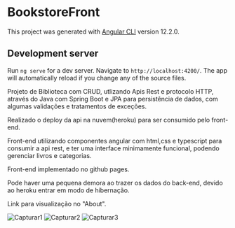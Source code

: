 # BookstoreFront

This project was generated with [Angular CLI](https://github.com/angular/angular-cli) version 12.2.0.

## Development server

Run `ng serve` for a dev server. Navigate to `http://localhost:4200/`. The app will automatically reload if you change any of the source files.

Projeto de Biblioteca com CRUD, utlizando Apis Rest e protocolo HTTP, através do Java com Spring Boot e JPA para persistência de dados, com algumas validações e tratamentos de exceções.

Realizado o deploy da api na nuvem(heroku) para ser consumido pelo front-end.

Front-end utilizando componentes angular com html,css e typescript para consumir a api rest, e ter uma interface minimamente funcional, podendo gerenciar livros e categorias.

Front-end implementado no github pages.

Pode haver uma pequena demora ao trazer os dados do back-end, devido ao heroku entrar em modo de hibernação. 

Link para visualização no "About".


![Capturar1](https://user-images.githubusercontent.com/26626189/149195225-9b8833cb-626d-4afb-b411-bb5d83f7ce04.PNG)
![Capturar2](https://user-images.githubusercontent.com/26626189/149195231-6fcebff3-9bc4-46f0-a1ed-821918070579.PNG)
![Capturar3](https://user-images.githubusercontent.com/26626189/149195233-2404d688-81b4-41e7-b0b5-7e9baede3240.PNG)

